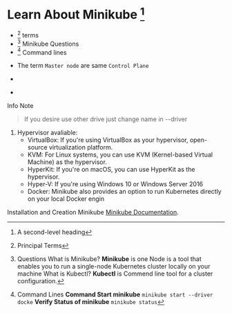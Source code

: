 #  Learn About Minikube [^1]

[^1]: A second-level heading 
- [^1.1] terms
- [^1.2] Minikube Questions
- [^1.3] Command lines

[^1.1]: Principal Terms 
- The term `Master node` are same `Control Plane`
* 
+

[^1.2]:Questions
What is Minikube? **Minikube** is one Node  is a tool that enables you to run a single-node Kubernetes cluster locally on your machine
What is Kubectl? **Kubectl** is Commend line tool for a cluster configuration.

[^1.3]: Command Lines 
**Command Start minikube** `minikube start --driver docke`
**Verify Status of minikube** `minikube status`

Info Note
> If you desire use other drive just change name in --driver 
1. Hypervisor avaliable:
   - VirtualBox: If you're using VirtualBox as your hypervisor, open-source virtualization platform.
   - KVM: For Linux systems, you can use KVM (Kernel-based Virtual Machine) as the hypervisor.
   - HyperKit: If you're on macOS, you can use HyperKit as the hypervisor. 
   - Hyper-V: If you're using Windows 10 or Windows Server 2016
   - Docker: Minikube also provides an option to run Kubernetes directly on your local Docker engin


Installation and Creation Minikube [Minikube Documentation](https://kubernetes.io/fr/docs/tasks/tools/install-minikube/).


